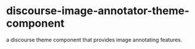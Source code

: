 # discourse-image-annotator-theme-component

a discourse theme component that provides image annotating features.
